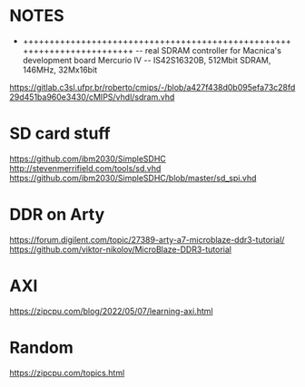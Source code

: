 # NOTES

- ++++++++++++++++++++++++++++++++++++++++++++++++++++++++++++++++++++++++
-- real SDRAM controller for Macnica's development board Mercurio IV
--       IS42S16320B, 512Mbit SDRAM, 146MHz, 32Mx16bit

https://gitlab.c3sl.ufpr.br/roberto/cmips/-/blob/a427f438d0b095efa73c28fd29d451ba960e3430/cMIPS/vhdl/sdram.vhd


# SD card stuff
https://github.com/ibm2030/SimpleSDHC
http://stevenmerrifield.com/tools/sd.vhd
https://github.com/ibm2030/SimpleSDHC/blob/master/sd_spi.vhd

# DDR on Arty
https://forum.digilent.com/topic/27389-arty-a7-microblaze-ddr3-tutorial/
https://github.com/viktor-nikolov/MicroBlaze-DDR3-tutorial

# AXI
https://zipcpu.com/blog/2022/05/07/learning-axi.html

# Random
https://zipcpu.com/topics.html
